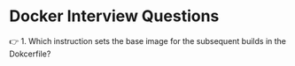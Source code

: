 # Docker Interview Questions 

:point_right: 1. Which instruction sets the base image for the subsequent builds in the Dokcerfile?

